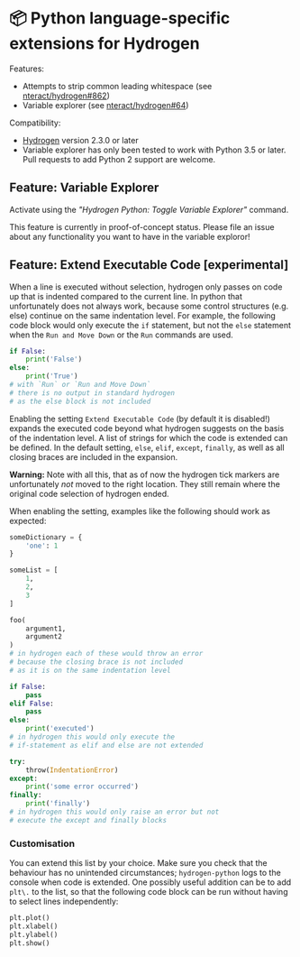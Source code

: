 # :package: Python language-specific extensions for Hydrogen

Features:
* Attempts to strip common leading whitespace (see [nteract/hydrogen#862]( https://github.com/nteract/hydrogen/issues/862))
* Variable explorer (see [nteract/hydrogen#64]( https://github.com/nteract/hydrogen/issues/64))

Compatibility:
* [Hydrogen](https://github.com/nteract/hydrogen) version 2.3.0 or later
* Variable explorer has only been tested to work with Python 3.5 or later. Pull requests to add Python 2 support are welcome.

## Feature: Variable Explorer

Activate using the _"Hydrogen Python: Toggle Variable Explorer"_ command.

This feature is currently in proof-of-concept status. Please file an issue about any functionality you want to have in the variable exploror!

## Feature: Extend Executable Code [experimental]

When a line is executed without selection, hydrogen only passes on code up that is indented compared to the current line.
In python that unfortunately does not always work, because some control structures (e.g. else) continue on the same indentation level.
For example, the following code block would only execute the `if` statement, but not the `else` statement when the `Run and Move Down` or the `Run` commands are used.

```python
if False:
    print('False')
else:
    print('True')
# with `Run` or `Run and Move Down`
# there is no output in standard hydrogen
# as the else block is not included
```

Enabling the setting `Extend Executable Code` (by default it is disabled!) expands the executed code beyond what hydrogen suggests on the basis of the indentation level.
A list of strings for which the code is extended can be defined.
In the default setting, `else`, `elif`, `except`, `finally`, as well as all closing braces are included in the expansion.

**Warning:** Note with all this, that as of now the hydrogen tick markers are unfortunately _not_ moved to the right location. They still remain where the original code selection of hydrogen ended.

When enabling the setting, examples like the following should work as expected:

```python
someDictionary = {
    'one': 1
}

someList = [
    1,
    2,
    3
]

foo(
    argument1,
    argument2
)
# in hydrogen each of these would throw an error
# because the closing brace is not included
# as it is on the same indentation level
```

```python
if False:
    pass
elif False:
    pass
else:
    print('executed')
# in hydrogen this would only execute the
# if-statement as elif and else are not extended
```

```python
try:
    throw(IndentationError)
except:
    print('some error occurred')
finally:
    print('finally')
# in hydrogen this would only raise an error but not
# execute the except and finally blocks
```

### Customisation

You can extend this list by your choice.
Make sure you check that the behaviour has no unintended circumstances;
`hydrogen-python` logs to the console when code is extended.
One possibly useful addition can be to add `plt\.` to the list, so that the following code block can be run without having to select lines independently:

```python
plt.plot()
plt.xlabel()
plt.ylabel()
plt.show()
```
